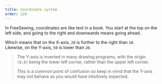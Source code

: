 ```yaml
---
title: Coordinate system
order: 120
---
```


In FreeSewing, coordinates are like text in a book. 
You start at the top on the left side, and going to the right 
and downwards means going ahead.

<Example part="docs_coords" caption="The SVG coordinate system" /> 

Which means that on the X-axis, `20` is further to the right than `10`.  
Likewise, on the Y-axis, `50` is lower than `20`.

> The Y-axis is inverted in many drawing programs, with the origin
> `(0,0)` being the lower left corner, rather than the upper left corner.
> 
> This is a common point of confusion so keep in mind that the Y-axis may
> not behave as you would have intuitively expected.
